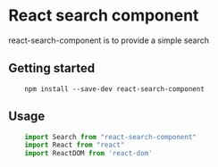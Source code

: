 # React search component
react-search-component is to provide a simple search
## Getting started
```
	npm install --save-dev react-search-component
```
## Usage
```jsx
	import Search from "react-search-component"
	import React from "react"
	import ReactDOM from 'react-dom'

```

